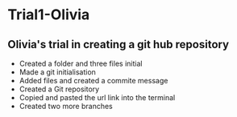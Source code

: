 # Trial1-Olivia
## Olivia's trial in creating a git hub repository
- Created a folder and three files initial
- Made a git initialisation
- Added files and created a commite message
- Created a Git repository
- Copied and pasted the url link into the terminal
- Created two more branches 
